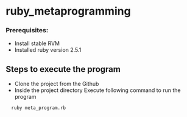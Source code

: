 # ruby_metaprogramming

### Prerequisites:

* Install stable RVM
* Installed ruby version 2.5.1

## Steps to execute the program

* Clone the project from the Github
* Inside the project directory Execute following command to run the program
```
  ruby meta_program.rb
```
